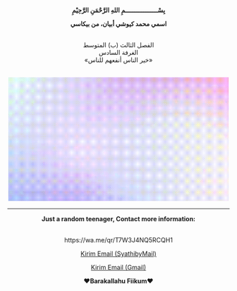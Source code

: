 <p align="center">
  <strong>بِسْــــــــــــــــــمِ اللهِ الرَّحْمَنِ الرَّحِيْمِ</strong>
</p>



<p align="center">
  <strong>اسمي محمد كيوشي أبيان، من بيكاسي</strong>
</p>

<p align="center">
<br/> الفصل الثالث (ب) المتوسط
  <br/> الغرفة السادس
<br/> «خير الناس أنفعهم للناس»
</p>
<br/>
<div align="center">
  <img src="https://github.com/kiyoshiabyan/Lobby-Page/blob/main/https___github_com_kiyoshiabyan_20250705_080258_0001.gif" alt="Device" width="500" />
</div>

---
<p align="center">
  <strong>Just a random teenager,
    Contact more information:
</strong>
</p>
<p align="center">
<br/> https://wa.me/qr/T7W3J4NQ5RCQH1

<p align="center">
<a
href="mailto:kiyoshiabyan11@smail.syathiby.id">Kirim Email (SyathibyMail)</a>

<p align="center">
<a
href="mailto:kiyoshiabyan11@gmail.com">Kirim Email (Gmail)</a>

<p align="center">
<strong>❤️Barakallahu Fiikum❤️</strong>
</p>


  
